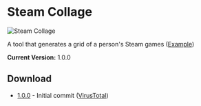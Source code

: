 Steam Collage
=============

![Steam Collage](http://i.imgur.com/FX0rgSi.png "Steam Collage")

A tool that generates a grid of a person's Steam games ([Example](http://i.imgur.com/fYqcwSa.jpg))

**Current Version:** 1.0.0

## Download
* [1.0.0](http://www.mediafire.com/download/8hswcwh8y062hnb/Steam%2520Collage.exe) - Initial commit ([VirusTotal](https://www.virustotal.com/en/file/bc45aad283aedb664a92137e3d96ff04f07cb22dbcfcece34b473d125f0aa0b1/analysis/1385356872/))
